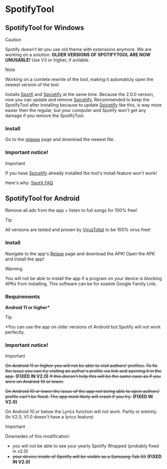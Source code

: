 # SpotifyTool

## SpotifyTool for Windows
> [!CAUTION]
> Spotify doesn't let you use old theme with extensions anymore. We are working on a solution.
>  **OLDER VERSIONS OF SPOTIFYTOOL ARE NOW UNUSABLE!** Use V3 or higher, if avilable.

> [!NOTE]  
> Working on a comlete rewrite of the tool, making it automaticly open the newest version of the tool.

Installs [SpotX](https://github.com/SpotX-Official/SpotX) and [Spicetify](https://spicetify.app/) at the same time.
Because the 2.0.0 version, now you can update and remove [Spicetify](https://spicetify.app/).
Recommended to keep the SpotifyTool after installing because to update [Spicetify](https://spicetify.app/) like this, is way more easier then the regular, but your computer and Spotify won't get any damage if you remove the SpotifyTool.

### Install
Go to the [relases](https://github.com/Balint2201/SpotifyTool/releases/) page and download the newest file.

### Important notice!
> [!IMPORTANT]
> If you have [Spicetify](https://spicetify.app/) already installed the tool's install feature won't work!
> 
> Here's why: [SpotX FAQ](https://telegra.ph/SpotX-FAQ-09-19)

## SpotifyTool for Android
Remove all ads from the app + listen to full songs for 100% free!
> [!TIP]
> All versions are tested and proven by [VirusTotlal](https://virustotal.com/) to be 100% virus free!

### Install
Navigate to the app's [Relase](https://github.com/Balint2201/SpotifyTool/releases/tag/Android-v.2.0.0) page and download the APK!
Open the APK and install the app!

> [!WARNING]  
> You will not be able to install the app if a program on your device is blocking APKs from installing. This software can be for examle Google Family Link.

### Requirements
**Android 11 or higher\***
> [!TIP]
> *You can use the app on older versions of Android but Spotify will not work perfectly.

### Important notice!
> [!IMPORTANT]
> ~~On Android 11 or higher you will not be able to visit authors' profiles. To fix the issue you can try visiting an author's profile via link and opening it in the app.~~ **(FIXED IN V2.0)**
> ~~If this doesn't help this will be the same case as if you were on Android 10 or lower.~~
> 
> ~~On Android 10 or lower the issue of the app not being able to open authors' profile can't be fixed. The app most likely will crash if you try.~~ **(FIXED IN V2.0)**
>
> On Android 10 or below the Lyrics function will not work. Partly or entirely. (In V2.0, V1.0 doesn't have a lyrics feature)

> [!IMPORTANT]
> Downsides of this modification:
> - you will not be able to see your yearly Spotify Wrapped (probably fixed in v2.0)
> - ~~your device inside of Spotify will be visible as a Samsung Tab S9~~ **(FIXED IN V2.0)**

